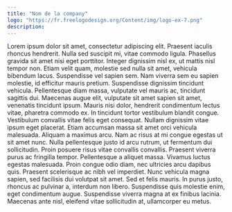 ```yaml
---
title: "Nom de la company"
logo: "https://fr.freelogodesign.org/Content/img/logo-ex-7.png"
description:
---
```


Lorem ipsum dolor sit amet, consectetur adipiscing elit. Praesent iaculis rhoncus hendrerit. Nulla sed suscipit mi, vitae commodo ligula. Phasellus gravida sit amet nisi eget porttitor. Integer dignissim nisl ex, ut mattis nisl tempor non. Etiam velit quam, molestie sed nulla sit amet, vehicula bibendum lacus. Suspendisse vel sapien sem. Nam viverra sem eu sapien molestie, id efficitur mauris pretium. Suspendisse dignissim tincidunt vehicula. Pellentesque diam massa, vulputate vel mauris ac, tincidunt sagittis dui.
Maecenas augue elit, vulputate sit amet sapien sit amet, venenatis tincidunt ipsum. Mauris nisi dolor, hendrerit condimentum lectus vitae, pharetra commodo ex. In tincidunt tortor vestibulum blandit congue. Vestibulum convallis vitae felis eget consequat. Nullam dignissim vitae ipsum eget placerat. Etiam accumsan massa sit amet orci vehicula malesuada. Aliquam a maximus arcu. Nam ac risus at mi congue egestas ut sit amet nunc. Nulla pellentesque justo id arcu rutrum, ut fermentum dui sollicitudin. Proin posuere risus vitae convallis convallis. Praesent viverra purus ac fringilla tempor. Pellentesque a aliquet massa. Vivamus luctus egestas malesuada. Proin congue odio diam, nec ultricies arcu dapibus quis.
Praesent scelerisque ac nibh vel imperdiet. Nunc vehicula magna sapien, sed facilisis dui volutpat sit amet. Sed et felis mauris. In purus justo, rhoncus ac pulvinar a, interdum non libero. Suspendisse quis molestie enim, eget condimentum augue. Suspendisse viverra magna at ex finibus lacinia. Maecenas ante nisl, eleifend vitae sollicitudin at, ullamcorper eu metus.
